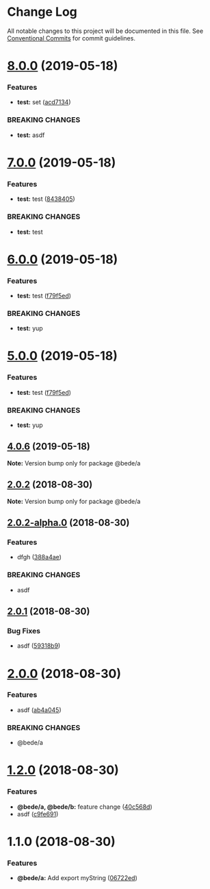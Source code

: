 # Change Log

All notable changes to this project will be documented in this file.
See [Conventional Commits](https://conventionalcommits.org) for commit guidelines.

# [8.0.0](https://github.com/CamBurris/lerna-test/compare/@bede/a@7.0.0...@bede/a@8.0.0) (2019-05-18)


### Features

* **test:** set ([acd7134](https://github.com/CamBurris/lerna-test/commit/acd7134))


### BREAKING CHANGES

* **test:** asdf





# [7.0.0](https://github.com/CamBurris/lerna-test/compare/@bede/a@6.0.0...@bede/a@7.0.0) (2019-05-18)


### Features

* **test:** test ([8438405](https://github.com/CamBurris/lerna-test/commit/8438405))


### BREAKING CHANGES

* **test:** test






# [6.0.0](https://github.com/CamBurris/lerna-test/compare/@bede/a@4.0.6...@bede/a@6.0.0) (2019-05-18)


### Features

* **test:** test ([f79f5ed](https://github.com/CamBurris/lerna-test/commit/f79f5ed))


### BREAKING CHANGES

* **test:** yup





# [5.0.0](https://github.com/CamBurris/lerna-test/compare/@bede/a@4.0.6...@bede/a@5.0.0) (2019-05-18)


### Features

* **test:** test ([f79f5ed](https://github.com/CamBurris/lerna-test/commit/f79f5ed))


### BREAKING CHANGES

* **test:** yup






## [4.0.6](https://github.com/CamBurris/lerna-test/compare/@bede/a@2.0.2...@bede/a@4.0.6) (2019-05-18)

**Note:** Version bump only for package @bede/a






<a name="2.0.2"></a>
## [2.0.2](https://github.com/CamBurris/lerna-test/compare/@bede/a@2.0.2-alpha.0...@bede/a@2.0.2) (2018-08-30)

**Note:** Version bump only for package @bede/a





<a name="2.0.2-alpha.0"></a>
## [2.0.2-alpha.0](https://github.com/CamBurris/lerna-test/compare/@bede/a@2.0.1...@bede/a@2.0.2-alpha.0) (2018-08-30)


### Features

* dfgh ([388a4ae](https://github.com/CamBurris/lerna-test/commit/388a4ae))


### BREAKING CHANGES

* asdf





<a name="2.0.1"></a>
## [2.0.1](https://github.com/CamBurris/lerna-test/compare/@bede/a@2.0.1-alpha.0...@bede/a@2.0.1) (2018-08-30)


### Bug Fixes

* asdf ([59318b9](https://github.com/CamBurris/lerna-test/commit/59318b9))





<a name="2.0.0"></a>
# [2.0.0](https://github.com/CamBurris/lerna-test/compare/@bede/a@1.2.0...@bede/a@2.0.0) (2018-08-30)


### Features

* asdf ([ab4a045](https://github.com/CamBurris/lerna-test/commit/ab4a045))


### BREAKING CHANGES

* @bede/a





<a name="1.2.0"></a>
# [1.2.0](https://github.com/CamBurris/lerna-test/compare/@bede/a@1.1.0...@bede/a@1.2.0) (2018-08-30)


### Features

* **@bede/a, @bede/b:** feature change ([40c568d](https://github.com/CamBurris/lerna-test/commit/40c568d))
* asdf ([c9fe691](https://github.com/CamBurris/lerna-test/commit/c9fe691))





<a name="1.1.0"></a>
# 1.1.0 (2018-08-30)


### Features

* **@bede/a:** Add export myString ([06722ed](https://github.com/CamBurris/lerna-test/commit/06722ed))
